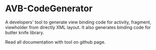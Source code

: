 # AVB-CodeGenerator
A developers' tool to generate view binding code for activity, fragment, viewholder from directly XML layout. It also generates binding code for butter knife library. 

Read all documentation with tool on github page.
